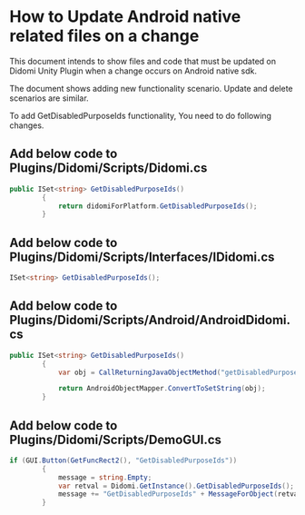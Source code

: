 # How to Update Android native related files on a change

This document intends to show files and code that must be updated on Didomi Unity Plugin when a change occurs on Android native sdk.

The document shows adding new functionality scenario. Update and delete scenarios are similar.

To add GetDisabledPurposeIds functionality, You need to do following changes.

## Add below code to Plugins/Didomi/Scripts/Didomi.cs

```csharp
public ISet<string> GetDisabledPurposeIds()
        {
            return didomiForPlatform.GetDisabledPurposeIds();
        }
```

## Add below code to Plugins/Didomi/Scripts/Interfaces/IDidomi.cs

```csharp
ISet<string> GetDisabledPurposeIds();
```

## Add below code to Plugins/Didomi/Scripts/Android/AndroidDidomi.cs

```csharp
public ISet<string> GetDisabledPurposeIds()
        {
            var obj = CallReturningJavaObjectMethod("getDisabledPurposeIds");

            return AndroidObjectMapper.ConvertToSetString(obj);
        }
```

## Add below code to Plugins/Didomi/Scripts/DemoGUI.cs 

```csharp
if (GUI.Button(GetFuncRect2(), "GetDisabledPurposeIds"))
        {
            message = string.Empty;
            var retval = Didomi.GetInstance().GetDisabledPurposeIds();
            message += "GetDisabledPurposeIds" + MessageForObject(retval);
        }
```

